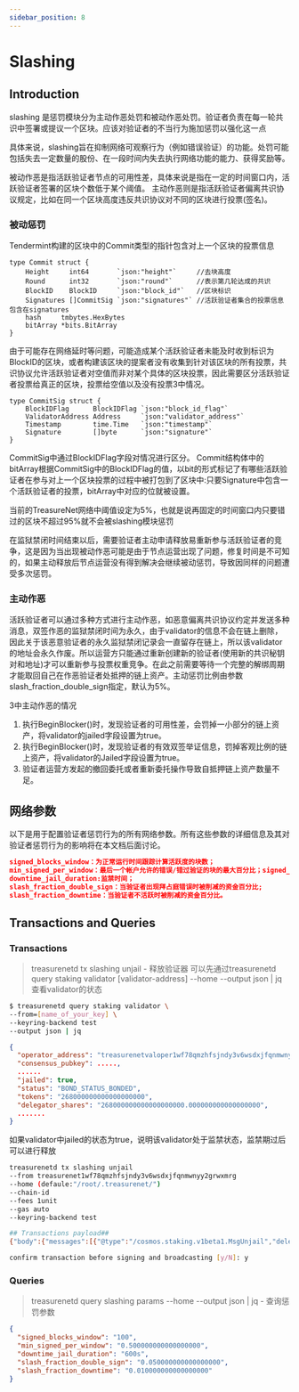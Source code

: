 ```yaml
---
sidebar_position: 8
---
```


# Slashing

## Introduction

slashing 是惩罚模块分为主动作恶处罚和被动作恶处罚。验证者负责在每一轮共识中签署或提议一个区块。应该对验证者的不当行为施加惩罚以强化这一点

具体来说，slashing旨在抑制网络可观察行为（例如错误验证）的功能。处罚可能包括失去一定数量的股份、在一段时间内失去执行网络功能的能力、获得奖励等。

被动作恶是指活跃验证者节点的可用性差，具体来说是指在一定的时间窗口内，活跃验证者签署的区块个数低于某个阈值。
主动作恶则是指活跃验证者偏离共识协议规定，比如在同一个区块高度违反共识协议对不同的区块进行投票(签名)。

### 被动惩罚
Tendermint构建的区块中的Commit类型的指针包含对上一个区块的投票信息
```golang
type Commit struct {
	Height     int64       `json:"height"`     //去块高度
	Round      int32       `json:"round"`      //表示第几轮达成的共识
	BlockID    BlockID     `json:"block_id"`   //区块标识
	Signatures []CommitSig `json:"signatures"` //活跃验证者集合的投票信息包含在signatures
	hash     tmbytes.HexBytes
	bitArray *bits.BitArray
}
```
由于可能存在网络延时等问题，可能造成某个活跃验证者未能及时收到标识为BlockID的区块，或者构建该区块的提案者没有收集到针对该区块的所有投票，共识协议允许活跃验证者对空值而非对某个具体的区块投票，因此需要区分活跃验证者投票给真正的区块，投票给空值以及没有投票3中情况。

```golang
type CommitSig struct {
	BlockIDFlag      BlockIDFlag `json:"block_id_flag"`
	ValidatorAddress Address     `json:"validator_address"`
	Timestamp        time.Time   `json:"timestamp"`
	Signature        []byte      `json:"signature"`
}
```
CommitSig中通过BlockIDFlag字段对情况进行区分。
Commit结构体中的bitArray根据CommitSig中的BlockIDFlag的值，以bit的形式标记了有哪些活跃验证者在参与对上一个区块投票的过程中被打包到了区块中:只要Signature中包含一个活跃验证者的投票，bitArray中对应的位就被设置。

当前的TreasureNet网络中阈值设定为5%，也就是说再固定的时间窗口内只要错过的区块不超过95%就不会被slashing模块惩罚

在监狱禁闭时间结束以后，需要验证者主动申请释放易重新参与活跃验证者的竞争，这是因为当出现被动作恶可能是由于节点运营出现了问题，修复时间是不可知的，如果主动释放后节点运营没有得到解决会继续被动惩罚，导致因同样的问题遭受多次惩罚。

### 主动作恶

活跃验证者可以通过多种方式进行主动作恶，如恶意偏离共识协议约定并发送多种消息，双签作恶的监狱禁闭时间为永久，由于validator的信息不会在链上删除，因此关于该恶意验证者的永久监狱禁闭记录会一直留存在链上，所以该validator的地址会永久作废。所以运营方只能通过重新创建新的验证者(使用新的共识秘钥对和地址)才可以重新参与投票权重竞争。在此之前需要等待一个完整的解绑周期才能取回自己在作恶验证者处抵押的链上资产。主动惩罚比例由参数slash_fraction_double_sign指定，默认为5%。


3中主动作恶的情况
1. 执行BeginBlocker()时，发现验证者的可用性差，会罚掉一小部分的链上资产，将validator的jailed字段设置为true。
2. 执行BeginBlocker()时，发现验证者的有效双签举证信息，罚掉客观比例的链上资产，将validator的Jailed字段设置为true。
3. 验证者运营方发起的撤回委托或者重新委托操作导致自抵押链上资产数量不足。

## 网络参数
以下是用于配置验证者惩罚行为的所有网络参数。所有这些参数的详细信息及其对验证者惩罚行为的影响将在本文档后面讨论。

```json
signed_blocks_window：为正常运行时间跟踪计算活跃度的块数；
min_signed_per_window：最后一个帐户允许的错误/错过验证的块的最大百分比；signed_blocks_window在停用之前阻塞；
downtime_jail_duration:监禁时间；
slash_fraction_double_sign：当验证者出现拜占庭错误时被削减的资金百分比;
slash_fraction_downtime：当验证者不活跃时被削减的资金百分比。
```

## Transactions and Queries

### Transactions

   > treasurenetd tx slashing unjail - 释放验证器
可以先通过treasurenetd query staking validator [validator-address] --home --output json | jq 查看validator的状态
```sh
$ treasurenetd query staking validator \
--from=[name_of_your_key] \
--keyring-backend test
--output json | jq
```
```json
{
  "operator_address": "treasurenetvaloper1wf78qmzhfsjndy3v6wsdxjfqnmwnyy2gzs46zq",
  "consensus_pubkey": .....,
  ......
  "jailed": true,
  "status": "BOND_STATUS_BONDED",
  "tokens": "268000000000000000000",
  "delegator_shares": "268000000000000000000.000000000000000000",
  .......
}
```
如果validator中jailed的状态为true，说明该validator处于监禁状态，监禁期过后可以进行释放

```sh
treasurenetd tx slashing unjail
--from treasurenet1wf78qmzhfsjndy3v6wsdxjfqnmwnyy2grwxmrg 
--home (defaule:"/root/.treasurenet/")  
--chain-id
--fees 1unit 
--gas auto
--keyring-backend test

## Transactions payload##
{"body":{"messages":[{"@type":"/cosmos.staking.v1beta1.MsgUnjail","delegator_address":"treasurenet1wf78qmzhfsjndy3v6wsdxjfqnmwnyy2grwxmrg","validator_address":"treasurenetvaloper1wf78qmzhfsjndy3v6wsdxjfqnmwnyy2gzs46zq","amount":{"denom":"aunit","amount":"10000000000000000000"}}],"memo":"","timeout_height":"0","extension_options":[],"non_critical_extension_options":[]},"auth_info":{"signer_infos":[],"fee":{"amount":[{"denom":"aunit","amount":"1000000000000000000"}],"gas_limit":"214201","payer":"","granter":""}},"signatures":[]}

confirm transaction before signing and broadcasting [y/N]: y
```

### Queries

   > treasurenetd query slashing params --home --output json | jq - 查询惩罚参数

```json
{
  "signed_blocks_window": "100",
  "min_signed_per_window": "0.500000000000000000",
  "downtime_jail_duration": "600s",
  "slash_fraction_double_sign": "0.050000000000000000",
  "slash_fraction_downtime": "0.010000000000000000"
}
```